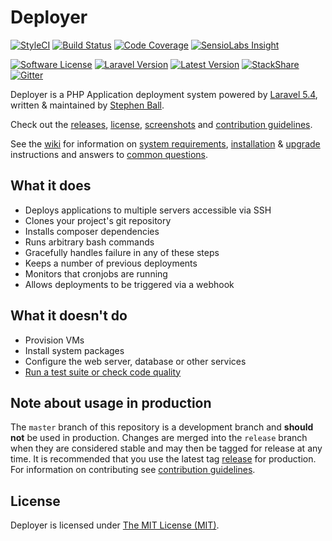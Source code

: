 # Deployer

[![StyleCI](https://styleci.io/repos/33559148/shield?style=flat-square&branch=master)](https://styleci.io/repos/33559148)
[![Build Status](https://img.shields.io/travis/REBELinBLUE/deployer/master.svg?style=flat-square&label=Travis)](https://travis-ci.org/REBELinBLUE/deployer)
[![Code Coverage](https://img.shields.io/codecov/c/github/REBELinBLUE/deployer/master.svg?style=flat-square&label=Coverage)](https://codecov.io/gh/REBELinBLUE/deployer)
[![SensioLabs Insight](https://img.shields.io/sensiolabs/i/686dd98b-c0e5-465b-8f14-29b1cab47f3b.svg?style=flat-square&label=Insight)](https://insight.sensiolabs.com/projects/686dd98b-c0e5-465b-8f14-29b1cab47f3b)


[![Software License](https://img.shields.io/badge/license-MIT-brightgreen.svg?style=flat-square&label=License)](/LICENSE.md)
[![Laravel Version](https://shield.with.social/cc/github/REBELinBLUE/deployer/master.svg?style=flat-square)](https://packagist.org/packages/laravel/framework)
[![Latest Version](https://img.shields.io/github/release/REBELinBLUE/deployer.svg?style=flat-square&label=Release)](https://github.com/REBELinBLUE/deployer/releases)
[![StackShare](https://img.shields.io/badge/tech-stack-0690fa.svg?style=flat-square&label=Tech)](https://stackshare.io/REBELinBLUE/deployer)
[![Gitter](https://img.shields.io/badge/chat-on%20gitter-brightgreen.svg?style=flat-square&label=Chat)](https://gitter.im/REBELinBLUE/deployer)

Deployer is a PHP Application deployment system powered by [Laravel 5.4](http://laravel.com), written & maintained by [Stephen Ball](https://github.com/REBELinBLUE).

Check out the [releases](https://github.com/REBELinBLUE/deployer/releases), [license](/LICENSE.md), [screenshots](https://github.com/REBELinBLUE/deployer/wiki/Screenshots) and [contribution guidelines](/.github/CONTRIBUTING.md).

See the [wiki](https://github.com/REBELinBLUE/deployer/wiki) for information on [system requirements](https://github.com/REBELinBLUE/deployer/wiki/system-requirements), [installation](https://github.com/REBELinBLUE/deployer/wiki/installation) & [upgrade](https://github.com/REBELinBLUE/deployer/wiki/upgrading) instructions and answers to [common questions](https://github.com/REBELinBLUE/deployer/wiki/common-issues).

## What it does

* Deploys applications to multiple servers accessible via SSH
* Clones your project's git repository
* Installs composer dependencies
* Runs arbitrary bash commands
* Gracefully handles failure in any of these steps
* Keeps a number of previous deployments
* Monitors that cronjobs are running
* Allows deployments to be triggered via a webhook

## What it doesn't do

* Provision VMs
* Install system packages
* Configure the web server, database or other services
* [Run a test suite or check code quality](http://phptesting.org)

## Note about usage in production

The `master` branch of this repository is a development branch and **should not** be used in production. Changes are merged into the `release` branch when they are considered stable and may then be tagged for release at any time. It is recommended that you use the latest tag [release](https://github.com/REBELinBLUE/deployer/releases) for production. For information on contributing see [contribution guidelines](/.github/CONTRIBUTING.md).

## License

Deployer is licensed under [The MIT License (MIT)](/LICENSE.md).

